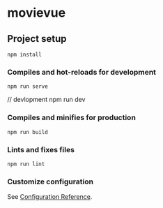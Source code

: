 # movievue

## Project setup
```
npm install
```

### Compiles and hot-reloads for development
```
npm run serve
```
// devlopment 
npm run dev   


### Compiles and minifies for production
```
npm run build
```

### Lints and fixes files
```
npm run lint
```

### Customize configuration
See [Configuration Reference](https://cli.vuejs.org/config/).
